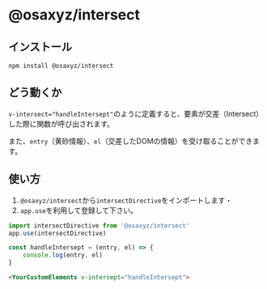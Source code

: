 # @osaxyz/intersect

## インストール

`npm install @osaxyz/intersect`

## どう動くか

`v-intersect="handleIntersept"`のように定義すると、要素が交差（Intersect）した際に関数が呼び出されます。

また、`entry`（黄砂情報）、`el`（交差したDOMの情報）を受け取ることができます。

## 使い方

1. `@osaxyz/intersect`から`intersectDirective`をインポートします・
2. `app.use`を利用して登録して下さい。

```js
import intersectDirective from '@osaxyz/intersect'
app.use(intersectDirective)

const handleIntersept = (entry, el) => {
    console.log(entry, el)
}
```

```html
<YourCustomElements v-intersept="handleIntersept">
```